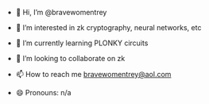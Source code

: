 - 👋 Hi, I’m @bravewomentrey
- 👀 I’m interested in zk cryptography, neural networks, etc
- 🌱 I’m currently learning PLONKY circuits
- 💞️ I’m looking to collaborate on zk
- 📫 How to reach me bravewomentrey@aol.com

- 😄 Pronouns: n/a 


<!---
bravewomentrey/bravewomentrey is a ✨ special ✨ repository because its `README.md` (this file) appears on your GitHub profile.
You can click the Preview link to take a look at your changes.
--->
